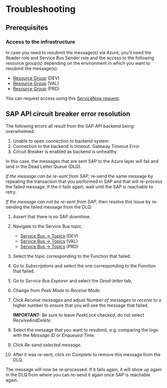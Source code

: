 # Troubleshooting

## Prerequisites

### Access to the infrastructure

In case you need to resubmit the message(s) via Azure, you'll need the Reader role and Service Bus Sender role and the access to the following resource group(s) depending on the environment in which you want to resubmit the message(s):

- [Resource Group](https://portal.azure.com/#@wlgore.onmicrosoft.com/resource/subscriptions/e2fda199-cfde-4565-9bb3-08b676d05cc2/resourceGroups/rg-arb-8f9b03a7c50e787f9a6a332d6d10a85723251c54/overview) (DEV)
- [Resource Group](https://portal.azure.com/#@wlgore.onmicrosoft.com/resource/subscriptions/d5c0187e-4b27-48b7-8592-f28f897fed9c/resourceGroups/rg-arb-a915fcf60a914831589e4348f82b54b263257fe4/overview) (VAL)
- [Resource Group](https://portal.azure.com/#@wlgore.onmicrosoft.com/resource/subscriptions/dc554c52-a946-4663-993f-ad838cc62de9/resourceGroups/rg-arb-b36ffe2259e1a7c348a5bda1f0bbb74dcd56f270/overview) (PRD)

You can request access using this [ServiceNow request](https://gore.service-now.com/nav_to.do?uri=%2Fcom.glideapp.servicecatalog_cat_item_view.do%3Fv%3D1%26sysparm_id%3D3c49d4e51be93150973dfd115b4bcbf6%26sysparm_link_parent%3De6fe2e851b8fbc103457caae6e4bcb39%26sysparm_catalog%3De0d08b13c3330100c8b837659bba8fb4%26sysparm_catalog_view%3Dcatalog_default%26sysparm_view%3Dtext_search).

## SAP API circuit breaker error resolution

The following errors all result from the SAP API backend being overwhelmed:

1. Unable to open connection to backend system
2. Connection to the backend is timeout. Gateway Timeout Error
3. Circuit Breaker is enabled as backend is unhealthy

In this case, the messages that are sent SAP to the Azure layer will fail and land in the Dead Letter Queue (DLQ).

*If the message can be re-sent from SAP*, re-send the same message by repeating the transaction that you performed in SAP and that will re-process the failed message. If the it fails again, wait until the SAP is reachable to retry.

*If the message can not be re-sent from SAP*, then resolve this issue by re-sending the failed message from the DLQ:

1. Assert that there is no SAP downtime.
2. Navigate to the Service Bus topic.
   - [Service Bus &rarr; Topics](https://portal.azure.com/#@wlgore.onmicrosoft.com/resource/subscriptions/e2fda199-cfde-4565-9bb3-08b676d05cc2/resourceGroups/rg-arb-8f9b03a7c50e787f9a6a332d6d10a85723251c54/providers/Microsoft.ServiceBus/namespaces/sbn-uudmmlrz377qq/topics) (DEV)
   - [Service Bus &rarr; Topics](https://portal.azure.com/#@wlgore.onmicrosoft.com/resource/subscriptions/d5c0187e-4b27-48b7-8592-f28f897fed9c/resourceGroups/rg-arb-a915fcf60a914831589e4348f82b54b263257fe4/providers/Microsoft.ServiceBus/namespaces/sbn-3usitng2rgrns/topics) (VAL)
   - [Service Bus &rarr; Topics](https://portal.azure.com/#@wlgore.onmicrosoft.com/resource/subscriptions/dc554c52-a946-4663-993f-ad838cc62de9/resourceGroups/rg-arb-b36ffe2259e1a7c348a5bda1f0bbb74dcd56f270/providers/Microsoft.ServiceBus/namespaces/sbn-52qfhgssyyol6/topics) (PRD)
3. Select the topic corresponding to the Function that failed.
4. Go to *Subscriptions* and select the one corresponding to the Function that failed.
5. Go to *Service Bus Explorer* and select the *Dead-letter* tab,
6. Change from *Peek Mode* to *Receive Mode*.
7. Click *Receive messages* and adjust *Number of messages to receive* to a higher number to ensure that you will see the message that failed.

   **IMPORTANT:** Be sure to leave *PeekLock* checked, do not select *ReceiveAndDelete*.

8. Select the message that you want to resubmit, e.g. comparing the logs with the *Message ID* or *Enqueued Time*.
9. Click *Re-send selected message*.
10. After it was re-sent, click on *Complete* to remove this message from the DLQ.

The message will now be re-processed. If it fails again, it will show up again in the DLQ from where you can re-send it again once SAP is reachable again.
